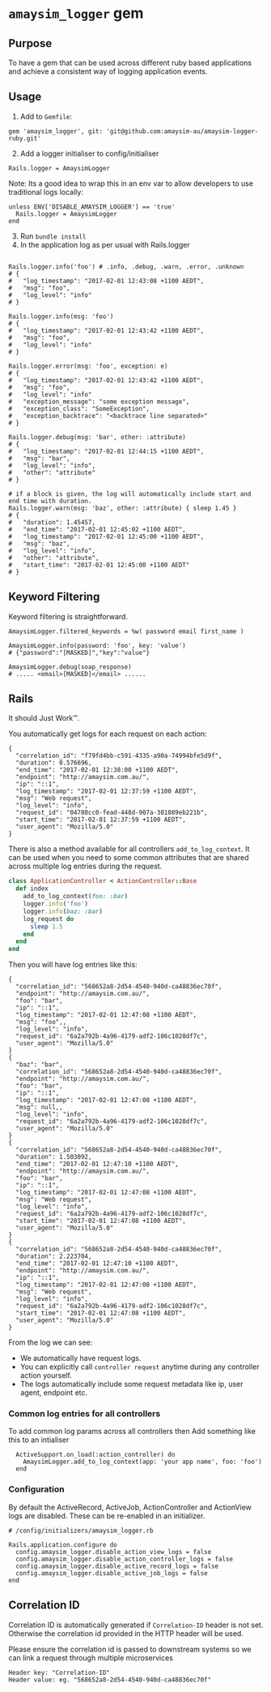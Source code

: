 # `amaysim_logger` gem

## Purpose
To have a gem that can be used across different ruby based applications and
achieve a consistent way of logging application events.

## Usage
1. Add to `Gemfile`:

```
gem 'amaysim_logger', git: 'git@github.com:amaysim-au/amaysim-logger-ruby.git'
```
2. Add a logger initialiser to config/initialiser

```
Rails.logger = AmaysimLogger
```

Note: Its a good idea to wrap this in an env var to allow developers to use traditional logs locally:

```
unless ENV['DISABLE_AMAYSIM_LOGGER'] == 'true'
  Rails.logger = AmaysimLogger
end
```

3. Run `bundle install`
4. In the application log as per usual with Rails.logger

```

Rails.logger.info('foo') # .info, .debug, .warn, .error, .unknown
# {
#   "log_timestamp": "2017-02-01 12:43:08 +1100 AEDT",
#   "msg": "foo",
#   "log_level": "info"
# }

Rails.logger.info(msg: 'foo')
# {
#   "log_timestamp": "2017-02-01 12:43:42 +1100 AEDT",
#   "msg": "foo",
#   "log_level": "info"
# }

Rails.logger.error(msg: 'foo', exception: e)
# {
#   "log_timestamp": "2017-02-01 12:43:42 +1100 AEDT",
#   "msg": "foo",
#   "log_level": "info"
#   "exception_message": "some exception message",
#   "exception_class": "SomeException",
#   "exception_backtrace": "<backtrace line separated>"
# }

Rails.logger.debug(msg: 'bar', other: :attribute)
# {
#   "log_timestamp": "2017-02-01 12:44:15 +1100 AEDT",
#   "msg": "bar",
#   "log_level": "info",
#   "other": "attribute"
# }

# if a block is given, the log will automatically include start and end time with duration.
Rails.logger.warn(msg: 'baz', other: :attribute) { sleep 1.45 }
# {
#   "duration": 1.45457,
#   "end_time": "2017-02-01 12:45:02 +1100 AEDT",
#   "log_timestamp": "2017-02-01 12:45:00 +1100 AEDT",
#   "msg": "baz",
#   "log_level": "info",
#   "other": "attribute",
#   "start_time": "2017-02-01 12:45:00 +1100 AEDT"
# }
```

## Keyword Filtering
Keyword filtering is straightforward.

```
AmaysimLogger.filtered_keywords = %w( password email first_name )

AmaysimLogger.info(password: 'foo', key: 'value')
# {"password":"[MASKED]","key":"value"}

AmaysimLogger.debug(soap_response)
# ..... <email>[MASKED]</email> ......
```

## Rails
It should Just Work:tm:.

You automatically get logs for each request on each action:

```
{
  "correlation_id": "f79fd4bb-c591-4335-a90a-74994bfe5d9f",
  "duration": 0.576696,
  "end_time": "2017-02-01 12:38:00 +1100 AEDT",
  "endpoint": "http://amaysim.com.au/",
  "ip": "::1",
  "log_timestamp": "2017-02-01 12:37:59 +1100 AEDT",
  "msg": "Web request",
  "log_level": "info",
  "request_id": "04780cc0-fead-448d-907a-381089eb221b",
  "start_time": "2017-02-01 12:37:59 +1100 AEDT",
  "user_agent": "Mozilla/5.0"
}
```

There is also a method available for all controllers `add_to_log_context`. It
can be used when you need to some common attributes that are shared across
multiple log entries during the request.

```ruby
class ApplicationController < ActionController::Base
  def index
    add_to_log_context(foo: :bar)
    logger.info('foo')
    logger.info(baz: :bar)
    log_request do
      sleep 1.5
    end
  end
end
```

Then you will have log entries like this:
```
{
  "correlation_id": "568652a8-2d54-4540-940d-ca48836ec70f",
  "endpoint": "http://amaysim.com.au/",
  "foo": "bar",
  "ip": "::1",
  "log_timestamp": "2017-02-01 12:47:08 +1100 AEDT",
  "msg": "foo",,
  "log_level": "info",
  "request_id": "6a2a792b-4a96-4179-adf2-106c1028df7c",
  "user_agent": "Mozilla/5.0"
}
{
  "baz": "bar",
  "correlation_id": "568652a8-2d54-4540-940d-ca48836ec70f",
  "endpoint": "http://amaysim.com.au/",
  "foo": "bar",
  "ip": "::1",
  "log_timestamp": "2017-02-01 12:47:08 +1100 AEDT",
  "msg": null,,
  "log_level": "info",
  "request_id": "6a2a792b-4a96-4179-adf2-106c1028df7c",
  "user_agent": "Mozilla/5.0"
}
{
  "correlation_id": "568652a8-2d54-4540-940d-ca48836ec70f",
  "duration": 1.503092,
  "end_time": "2017-02-01 12:47:10 +1100 AEDT",
  "endpoint": "http://amaysim.com.au/",
  "foo": "bar",
  "ip": "::1",
  "log_timestamp": "2017-02-01 12:47:08 +1100 AEDT",
  "msg": "Web request",
  "log_level": "info",
  "request_id": "6a2a792b-4a96-4179-adf2-106c1028df7c",
  "start_time": "2017-02-01 12:47:08 +1100 AEDT",
  "user_agent": "Mozilla/5.0"
}
{
  "correlation_id": "568652a8-2d54-4540-940d-ca48836ec70f",
  "duration": 2.223704,
  "end_time": "2017-02-01 12:47:10 +1100 AEDT",
  "endpoint": "http://amaysim.com.au/",
  "ip": "::1",
  "log_timestamp": "2017-02-01 12:47:08 +1100 AEDT",
  "msg": "Web request",
  "log_level": "info",
  "request_id": "6a2a792b-4a96-4179-adf2-106c1028df7c",
  "start_time": "2017-02-01 12:47:08 +1100 AEDT",
  "user_agent": "Mozilla/5.0"
}
```

From the log we can see:   

* We automatically have request logs.
* You can explicitly call `controller request` anytime during any controller action yourself.
* The logs automatically include some request metadata like ip, user agent, endpoint etc.

### Common log entries for all controllers

To add common log params across all controllers then
Add something like this to an intialiser
```
  ActiveSupport.on_load(:action_controller) do
    AmaysimLogger.add_to_log_context(app: 'your app name', foo: 'foo')
  end
```

### Configuration

By default the ActiveRecord, ActiveJob, ActionController and ActionView logs are
disabled. These can be re-enabled in an initializer.

```
# /config/initializers/amaysim_logger.rb

Rails.application.configure do
  config.amaysim_logger.disable_action_view_logs = false
  config.amaysim_logger.disable_action_controller_logs = false
  config.amaysim_logger.disable_active_record_logs = false
  config.amaysim_logger.disable_active_job_logs = false
end
```

## Correlation ID
Correlation ID is automatically generated if `Correlation-ID` header is not set.
Otherwise the correlation id provided in the HTTP header will be used.

Please ensure the correlation id is passed to downstream systems so we can link a request through multiple microservices

```
Header key: "Correlation-ID"
Header value: eg. "568652a8-2d54-4540-940d-ca48836ec70f"
```
